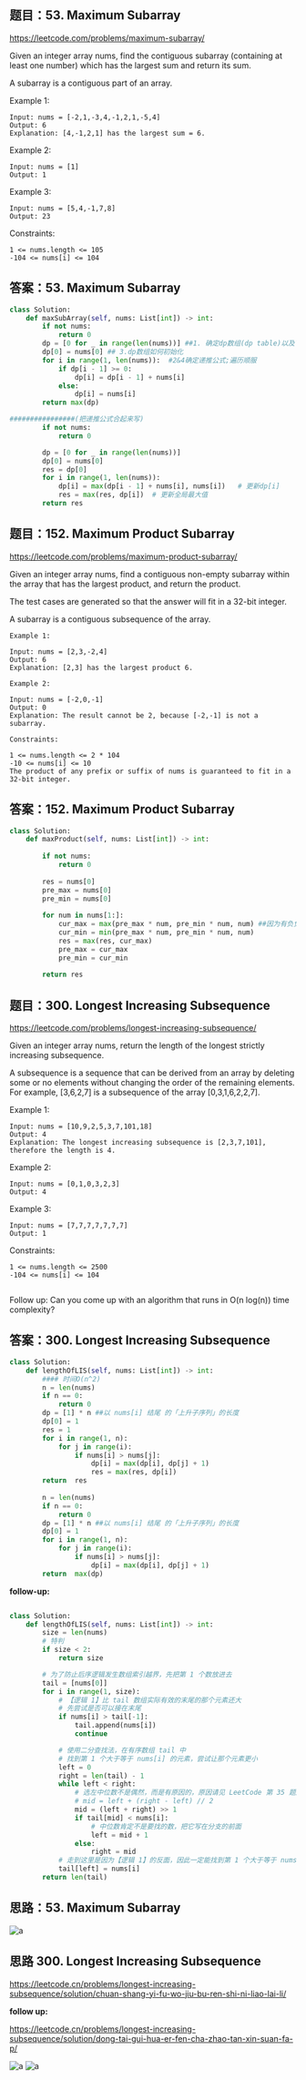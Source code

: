 ## 题目：53. Maximum Subarray

https://leetcode.com/problems/maximum-subarray/

Given an integer array nums, find the contiguous subarray (containing at least one number) which has the largest sum and return its sum.

A subarray is a contiguous part of an array.

Example 1:
```
Input: nums = [-2,1,-3,4,-1,2,1,-5,4]
Output: 6
Explanation: [4,-1,2,1] has the largest sum = 6.
```
Example 2:
```
Input: nums = [1]
Output: 1
```
Example 3:
```
Input: nums = [5,4,-1,7,8]
Output: 23
``` 

Constraints:
```
1 <= nums.length <= 105
-104 <= nums[i] <= 104
```

## 答案：53. Maximum Subarray
```python
class Solution:
    def maxSubArray(self, nums: List[int]) -> int:
        if not nums:
            return 0
        dp = [0 for _ in range(len(nums))] ##1. 确定dp数组(dp table)以及下标的含义！！！！！：表示以 nums[i] 结尾的连续子数组的最大和。
        dp[0] = nums[0] ## 3.dp数组如何初始化
        for i in range(1, len(nums)):  #2&4确定递推公式;遍历顺服
            if dp[i - 1] >= 0:
                dp[i] = dp[i - 1] + nums[i]
            else:
                dp[i] = nums[i]
        return max(dp)
```

```python
################(把递推公式合起来写)
        if not nums:
            return 0

        dp = [0 for _ in range(len(nums))]
        dp[0] = nums[0]
        res = dp[0]
        for i in range(1, len(nums)):
            dp[i] = max(dp[i - 1] + nums[i], nums[i])   # 更新dp[i]
            res = max(res, dp[i])  # 更新全局最大值
        return res
```

## 题目：152. Maximum Product Subarray

https://leetcode.com/problems/maximum-product-subarray/

Given an integer array nums, find a contiguous non-empty subarray within the array that has the largest product, and return the product.

The test cases are generated so that the answer will fit in a 32-bit integer.

A subarray is a contiguous subsequence of the array.
```
Example 1:

Input: nums = [2,3,-2,4]
Output: 6
Explanation: [2,3] has the largest product 6.

Example 2:

Input: nums = [-2,0,-1]
Output: 0
Explanation: The result cannot be 2, because [-2,-1] is not a subarray.
 
Constraints:

1 <= nums.length <= 2 * 104
-10 <= nums[i] <= 10
The product of any prefix or suffix of nums is guaranteed to fit in a 32-bit integer.
```

## 答案：152. Maximum Product Subarray
```python
class Solution:
    def maxProduct(self, nums: List[int]) -> int:
           
        if not nums: 
            return 0
        
        res = nums[0]
        pre_max = nums[0]
        pre_min = nums[0]
        
        for num in nums[1:]:
            cur_max = max(pre_max * num, pre_min * num, num) ##因为有负负得正的可能
            cur_min = min(pre_max * num, pre_min * num, num)
            res = max(res, cur_max)
            pre_max = cur_max
            pre_min = cur_min
            
        return res
```

## 题目：300. Longest Increasing Subsequence

https://leetcode.com/problems/longest-increasing-subsequence/

Given an integer array nums, return the length of the longest strictly increasing subsequence.

A subsequence is a sequence that can be derived from an array by deleting some or no elements without changing the order of the remaining elements. For example, [3,6,2,7] is a subsequence of the array [0,3,1,6,2,2,7].

 

Example 1:
```
Input: nums = [10,9,2,5,3,7,101,18]
Output: 4
Explanation: The longest increasing subsequence is [2,3,7,101], therefore the length is 4.
```
Example 2:
```
Input: nums = [0,1,0,3,2,3]
Output: 4
```
Example 3:
```
Input: nums = [7,7,7,7,7,7,7]
Output: 1
```

Constraints:
```
1 <= nums.length <= 2500
-104 <= nums[i] <= 104
 
```
Follow up: Can you come up with an algorithm that runs in O(n log(n)) time complexity?

## 答案：300. Longest Increasing Subsequence
```python
class Solution:
    def lengthOfLIS(self, nums: List[int]) -> int:
        #### 时间O(n^2)
        n = len(nums)
        if n == 0: 
            return 0
        dp = [1] * n ##以 nums[i] 结尾 的「上升子序列」的长度
        dp[0] = 1
        res = 1
        for i in range(1, n):
            for j in range(i):
                if nums[i] > nums[j]:
                    dp[i] = max(dp[i], dp[j] + 1)
                    res = max(res, dp[i])
        return  res
        
        n = len(nums)
        if n == 0: 
            return 0
        dp = [1] * n ##以 nums[i] 结尾 的「上升子序列」的长度
        dp[0] = 1
        for i in range(1, n):
            for j in range(i):
                if nums[i] > nums[j]:
                    dp[i] = max(dp[i], dp[j] + 1)
        return  max(dp)

```
**follow-up:**
```python

class Solution:
    def lengthOfLIS(self, nums: List[int]) -> int:
        size = len(nums)
        # 特判
        if size < 2:
            return size

        # 为了防止后序逻辑发生数组索引越界，先把第 1 个数放进去
        tail = [nums[0]]
        for i in range(1, size):
            # 【逻辑 1】比 tail 数组实际有效的末尾的那个元素还大
            # 先尝试是否可以接在末尾
            if nums[i] > tail[-1]:
                tail.append(nums[i])
                continue

            # 使用二分查找法，在有序数组 tail 中
            # 找到第 1 个大于等于 nums[i] 的元素，尝试让那个元素更小
            left = 0
            right = len(tail) - 1
            while left < right:
                # 选左中位数不是偶然，而是有原因的，原因请见 LeetCode 第 35 题题解
                # mid = left + (right - left) // 2
                mid = (left + right) >> 1
                if tail[mid] < nums[i]:
                    # 中位数肯定不是要找的数，把它写在分支的前面
                    left = mid + 1
                else:
                    right = mid
            # 走到这里是因为【逻辑 1】的反面，因此一定能找到第 1 个大于等于 nums[i] 的元素，因此无需再单独判断
            tail[left] = nums[i]
        return len(tail)
```


## 思路：53. Maximum Subarray

![a](https://github.com/SSRRBB/Leetcode/blob/main/Images/430.png)

## 思路 300. Longest Increasing Subsequence

https://leetcode.cn/problems/longest-increasing-subsequence/solution/chuan-shang-yi-fu-wo-jiu-bu-ren-shi-ni-liao-lai-li/

**follow up:**

https://leetcode.cn/problems/longest-increasing-subsequence/solution/dong-tai-gui-hua-er-fen-cha-zhao-tan-xin-suan-fa-p/

![a](https://github.com/SSRRBB/Leetcode/blob/main/Images/431.png)
![a](https://github.com/SSRRBB/Leetcode/blob/main/Images/432.png)
